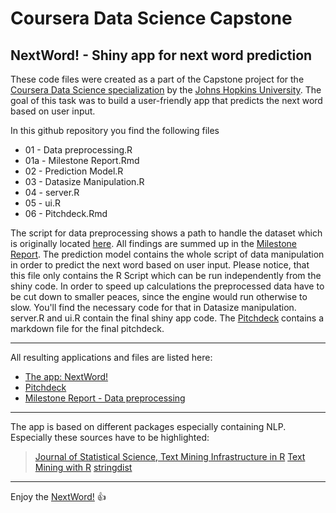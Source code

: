# Coursera Data Science Capstone
## NextWord! - Shiny app for next word prediction

These code files were created as a part of the Capstone project for the [Coursera Data Science specialization](https://www.coursera.org/specializations/jhu-data-science") by the [Johns Hopkins University](https://www.jhu.edu/).
The goal of this task was to build a user-friendly app that predicts the next word based on user input.

In this github repository you find the following files

- 01 - Data preprocessing.R
- 01a - Milestone Report.Rmd
- 02 - Prediction Model.R
- 03 - Datasize Manipulation.R
- 04 - server.R
- 05 - ui.R
- 06 - Pitchdeck.Rmd

The script for data preprocessing shows a path to handle the dataset which is originally located [here](https://d396qusza40orc.cloudfront.net/dsscapstone/dataset/Coursera-SwiftKey.zip).
All findings are summed up in the [Milestone Report](https://rpubs.com/pgajda/Milestone_Report).
The prediction model contains the whole script of data manipulation in order to predict the next word based on user input. Please notice, that this file only contains the R Script which can be run independently from the shiny code.
In order to speed up calculations the preprocessed data have to be cut down to smaller peaces, since the engine would run otherwise to slow. You'll find the necessary code for that in Datasize manipulation.
server.R and ui.R contain the final shiny app code.
The [Pitchdeck](https://rpubs.com/pgajda/Next_Word_Prediction) contains a markdown file for the final pitchdeck.

---

All resulting applications and files are listed here:

- [The app: NextWord!](https://petergajda.shinyapps.io/Next_Word_Prediction/)
- [Pitchdeck](https://rpubs.com/pgajda/Next_Word_Prediction)
- [Milestone Report - Data preprocessing](https://rpubs.com/pgajda/Milestone_Report)

---

The app is based on different packages especially containing NLP. Especially these sources have to be highlighted:

> [Journal of Statistical Science, Text Mining Infrastructure in R](https://www.jstatsoft.org/article/view/v025i05)
> [Text Mining with R](https://www.tidytextmining.com/ngrams.html)
> [stringdist](https://cran.r-project.org/web/packages/stringdist/stringdist.pdf)

---

Enjoy the [NextWord!](https://petergajda.shinyapps.io/Next_Word_Prediction/) :+1: